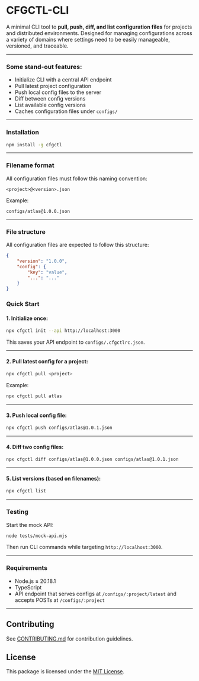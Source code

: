 # CFGCTL-CLI

A minimal CLI tool to **pull, push, diff, and list configuration files** for projects and
distributed environments. Designed for managing configurations across a variety of domains where
settings need to be easily manageable, versioned, and traceable.

---

### Some stand-out features:

- Initialize CLI with a central API endpoint
- Pull latest project configuration
- Push local config files to the server
- Diff between config versions
- List available config versions
- Caches configuration files under `configs/`

---

### Installation

```bash
npm install -g cfgctl
```

---

### Filename format

All configuration files must follow this naming convention:

```
<project>@<version>.json
```

Example:

```
configs/atlas@1.0.0.json
```

---

### File structure

All configuration files are expected to follow this structure:

```json
{
	"version": "1.0.0",
	"config": {
		"key": "value",
		"...": "..."
	}
}
```

### Quick Start

#### 1. Initialize once:

```bash
npx cfgctl init --api http://localhost:3000
```

This saves your API endpoint to `configs/.cfgctlrc.json`.

---

#### 2. Pull latest config for a project:

```bash
npx cfgctl pull <project>
```

Example:

```bash
npx cfgctl pull atlas
```

---

#### 3. Push local config file:

```bash
npx cfgctl push configs/atlas@1.0.1.json
```

---

#### 4. Diff two config files:

```bash
npx cfgctl diff configs/atlas@1.0.0.json configs/atlas@1.0.1.json
```

---

#### 5. List versions (based on filenames):

```bash
npx cfgctl list
```

---

### Testing

Start the mock API:

```bash
node tests/mock-api.mjs
```

Then run CLI commands while targeting `http://localhost:3000`.

---

### Requirements

- Node.js ≥ 20.18.1
- TypeScript
- API endpoint that serves configs at `/configs/:project/latest` and accepts POSTs at
  `/configs/:project`

---

## Contributing

See [CONTRIBUTING.md](CONTRIBUTING.md) for contribution guidelines.

## License

This package is licensed under the [MIT License](LICENSE).



